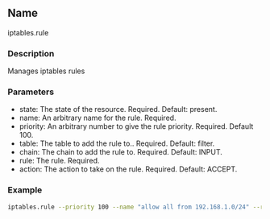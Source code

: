 ## Name

iptables.rule

### Description

Manages iptables rules

### Parameters

* state: The state of the resource. Required. Default: present.
* name: An arbitrary name for the rule. Required.
* priority: An arbitrary number to give the rule priority. Required. Default 100.
* table: The table to add the rule to.. Required. Default: filter.
* chain: The chain to add the rule to. Required. Default: INPUT.
* rule: The rule. Required.
* action: The action to take on the rule. Required. Default: ACCEPT.

### Example

```bash
iptables.rule --priority 100 --name "allow all from 192.168.1.0/24" --rule "-m tcp -s 192.168.1.0/24" --action ACCEPT
```

